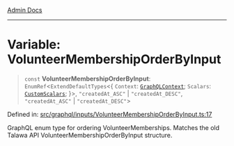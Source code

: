 [Admin Docs](/)

***

# Variable: VolunteerMembershipOrderByInput

> `const` **VolunteerMembershipOrderByInput**: `EnumRef`\<`ExtendDefaultTypes`\<\{ `Context`: [`GraphQLContext`](../../../context/type-aliases/GraphQLContext.md); `Scalars`: [`CustomScalars`](../../../scalars/type-aliases/CustomScalars.md); \}\>, `"createdAt_ASC"` \| `"createdAt_DESC"`, `"createdAt_ASC"` \| `"createdAt_DESC"`\>

Defined in: [src/graphql/inputs/VolunteerMembershipOrderByInput.ts:17](https://github.com/Sourya07/talawa-api/blob/aac5f782223414da32542752c1be099f0b872196/src/graphql/inputs/VolunteerMembershipOrderByInput.ts#L17)

GraphQL enum type for ordering VolunteerMemberships.
Matches the old Talawa API VolunteerMembershipOrderByInput structure.
